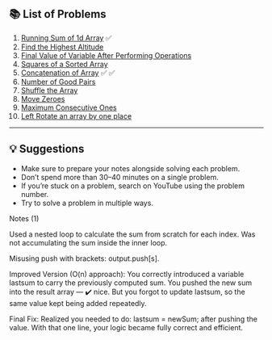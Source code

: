 ## 📚 List of Problems

1. [Running Sum of 1d Array](https://leetcode.com/problems/running-sum-of-1d-array/description/) ✅ 
2. [Find the Highest Altitude](https://leetcode.com/problems/find-the-highest-altitude/)  
3. [Final Value of Variable After Performing Operations](https://leetcode.com/problems/final-value-of-variable-after-performing-operations/description/)  
4. [Squares of a Sorted Array](https://leetcode.com/problems/squares-of-a-sorted-array/description/)  
5. [Concatenation of Array](https://leetcode.com/problems/concatenation-of-array/)  ✅ ✅ 
6. [Number of Good Pairs](https://leetcode.com/problems/number-of-good-pairs/description/)  
7. [Shuffle the Array](https://leetcode.com/problems/shuffle-the-array/description/)  
8. [Move Zeroes](https://leetcode.com/problems/move-zeroes/description/)  
9. [Maximum Consecutive Ones](https://leetcode.com/problems/max-consecutive-ones/)
10. [Left Rotate an array by one place](https://leetcode.com/problems/rotate-array/)

---

## 💡 Suggestions

- Make sure to prepare your notes alongside solving each problem.  
- Don’t spend more than 30–40 minutes on a single problem.  
- If you’re stuck on a problem, search on YouTube using the problem number.  
- Try to solve a problem in multiple ways.



Notes
(1)

Used a nested loop to calculate the sum from scratch for each index.
Was not accumulating the sum inside the inner loop.

Misusing push with brackets: output.push[s].

Improved Version (O(n) approach):
You correctly introduced a variable lastsum to carry the previously computed sum.
You pushed the new sum into the result array — ✔️ nice.
But you forgot to update lastsum, so the same value kept being added repeatedly.

Final Fix:
Realized you needed to do: lastsum = newSum; after pushing the value.
With that one line, your logic became fully correct and efficient.
